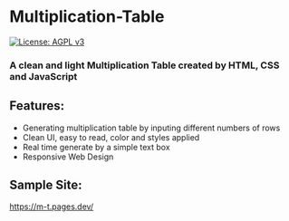 # Multiplication-Table

[![License: AGPL v3](https://img.shields.io/badge/License-AGPL_v3-blue.svg)](https://www.gnu.org/licenses/agpl-3.0)

### A clean and light Multiplication Table created by HTML, CSS and JavaScript

## Features:
- Generating multiplication table by inputing different numbers of rows
- Clean UI, easy to read, color and styles applied
- Real time generate by a simple text box
- Responsive Web Design

## Sample Site:
https://m-t.pages.dev/

